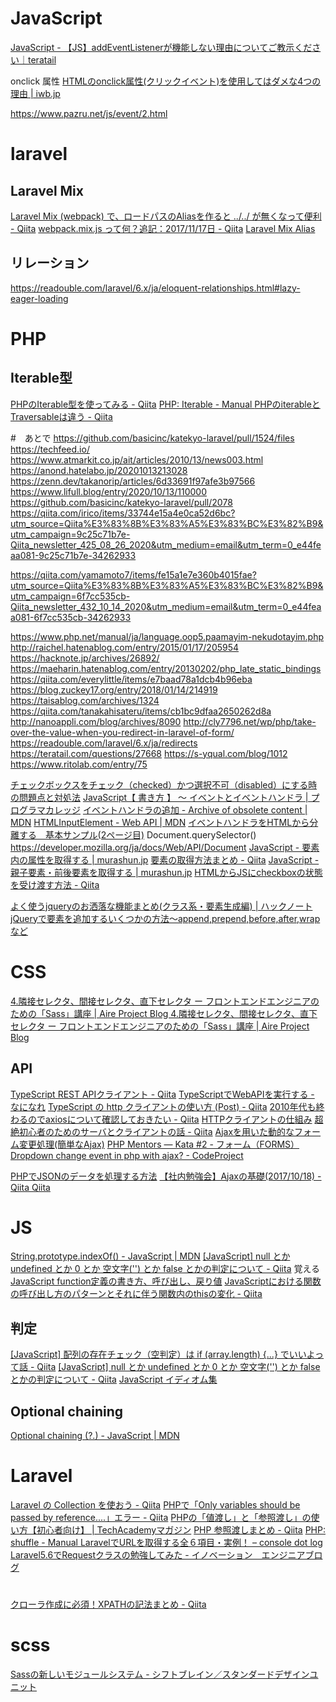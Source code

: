 # JavaScript
[JavaScript - 【JS】addEventListenerが機能しない理由についてご教示ください｜teratail](https://teratail.com/questions/24714)

onclick 属性
[HTMLのonclick属性(クリックイベント)を使用してはダメな4つの理由 | iwb.jp](https://iwb.jp/javascript-html-onclick-attribute-dont-use/)

https://www.pazru.net/js/event/2.html


# laravel
## Laravel Mix
[Laravel Mix (webpack) で、ロードパスのAliasを作ると ../../ が無くなって便利 - Qiita](https://qiita.com/acro5piano/items/460743e5d0db4f0ab2f0)
[webpack.mix.js って何？追記：2017/11/17日 - Qiita](https://qiita.com/masash49/items/fb64805fcebd68f3b19f)
[Laravel Mix Alias](https://laravel-news.com/laravel-mix-alias)

## リレーション
https://readouble.com/laravel/6.x/ja/eloquent-relationships.html#lazy-eager-loading

# PHP
## Iterable型
[PHPのIterable型を使ってみる - Qiita](https://qiita.com/tatsuo-iriyama/items/08bcbb57e57ce53ac2d8)
[PHP: Iterable - Manual ](https://www.php.net/manual/ja/language.types.iterable.php)
[PHPのiterableとTraversableは違う - Qiita](https://qiita.com/suin/items/3d52c8cf41636a1d8641)


#　あとで
https://github.com/basicinc/katekyo-laravel/pull/1524/files
https://techfeed.io/
https://www.atmarkit.co.jp/ait/articles/2010/13/news003.html
https://anond.hatelabo.jp/20201013213028
https://zenn.dev/takanorip/articles/6d33691f97afe3b97566
https://www.lifull.blog/entry/2020/10/13/110000
https://github.com/basicinc/katekyo-laravel/pull/2078
https://qiita.com/irico/items/33744e15a4e0ca52d6bc?utm_source=Qiita%E3%83%8B%E3%83%A5%E3%83%BC%E3%82%B9&utm_campaign=9c25c71b7e-Qiita_newsletter_425_08_26_2020&utm_medium=email&utm_term=0_e44feaa081-9c25c71b7e-34262933

https://qiita.com/yamamoto7/items/fe15a1e7e360b4015fae?utm_source=Qiita%E3%83%8B%E3%83%A5%E3%83%BC%E3%82%B9&utm_campaign=6f7cc535cb-Qiita_newsletter_432_10_14_2020&utm_medium=email&utm_term=0_e44feaa081-6f7cc535cb-34262933

https://www.php.net/manual/ja/language.oop5.paamayim-nekudotayim.php
http://raichel.hatenablog.com/entry/2015/01/17/205954
https://hacknote.jp/archives/26892/
https://maeharin.hatenablog.com/entry/20130202/php_late_static_bindings
https://qiita.com/everylittle/items/e7baad78a1dcb4b96eba
https://blog.zuckey17.org/entry/2018/01/14/214919
https://taisablog.com/archives/1324
https://qiita.com/tanakahisateru/items/cb1bc9dfaa2650262d8a
http://nanoappli.com/blog/archives/8090
http://cly7796.net/wp/php/take-over-the-value-when-you-redirect-in-laravel-of-form/
https://readouble.com/laravel/6.x/ja/redirects
https://teratail.com/questions/27668
https://s-yqual.com/blog/1012
https://www.ritolab.com/entry/75


[チェックボックスをチェック（checked）かつ選択不可（disabled）にする時の問題点と対処法](https://untrace.co.jp/blog/rb-disabled-checked/)
[JavaScript【 書き方 】 ～ イベントとイベントハンドラ | プログラマカレッジ](https://programmercollege.jp/column/6280/#section400)
[イベントハンドラの追加 - Archive of obsolete content | MDN](https://developer.mozilla.org/ja/docs/Archive/Mozilla/XUL/Tutorial/Adding_Event_Handlers)
[](https://developer.mozilla.org/ja/docs/Web/HTML/Element/input/checkboxhttps://developer.mozilla.org/ja/docs/Web/HTML/Element/input/checkbox)
[HTMLInputElement - Web API | MDN](https://developer.mozilla.org/ja/docs/Web/API/HTMLInputElement#Browser_compatibility)
[イベントハンドラをHTMLから分離する　基本サンプル(2ページ目)](https://allabout.co.jp/gm/gc/24092/2/)
Document.querySelector()
https://developer.mozilla.org/ja/docs/Web/API/Document
[JavaScript - 要素内の属性を取得する | murashun.jp](https://murashun.jp/blog/20191110-65.html)
[要素の取得方法まとめ - Qiita](https://qiita.com/amamamaou/items/25e8b4e1b41c8d3211f4#nodelist-%E3%81%AE%E7%89%B9%E5%BE%B4)
[JavaScript - 親子要素・前後要素を取得する | murashun.jp](https://murashun.jp/blog/20191110-58.html#chapter-1)
[HTMLからJSにcheckboxの状態を受け渡す方法 - Qiita](https://qiita.com/ameoji/items/a09cf9826cb35e917370)

[よく使うjqueryのお洒落な機能まとめ(クラス系・要素生成編) | ハックノート](https://hacknote.jp/archives/16421/)
[jQueryで要素を追加するいくつかの方法〜append,prepend,before,after,wrapなど](https://www.flatflag.nir87.com/append-1159#DOM)


# CSS
[4.隣接セレクタ、間接セレクタ、直下セレクタ ー フロントエンドエンジニアのための「Sass」講座 | Aire Project Blog 4.隣接セレクタ、間接セレクタ、直下セレクタ ー フロントエンドエンジニアのための「Sass」講座 | Aire Project Blog](http://blog.aire-project.com/articles/541)


## API
[TypeScript REST APIクライアント - Qiita](https://qiita.com/unhurried/items/7b74f7d3c43545dadd2b)
[TypeScriptでWebAPIを実行する - なになれ](https://hi1280.hatenablog.com/entry/2018/12/05/201004)
[TypeScript の http クライアントの使い方 (Post) - Qiita](https://qiita.com/ekzemplaro/items/74dea94b19aa6e4ca561)
[2010年代も終わるのでaxiosについて確認しておきたい - Qiita](https://qiita.com/Ryusou/items/8b7d239819e3a3874638)
[HTTPクライアントの仕組み](http://www7a.biglobe.ne.jp/~tsuneoka/cgitech/3.html)
[超絶初心者のためのサーバとクライアントの話 - Qiita](https://qiita.com/shuntaro_tamura/items/ae55b99deb9e2a170754)
[Ajaxを用いた動的なフォーム変更処理(簡単なAjax)](https://www.marguerite.jp/Nihongo/WWW/DHTML/Ajax/DynamicForm.html#PREPARE-EX)
[PHP Mentors — Kata #2 - フォーム（FORMS）](https://phpmentors.jp/post/45725809750/kata-2-%E3%83%95%E3%82%A9%E3%83%BC%E3%83%A0forms)
[Dropdown change event in php with ajax? - CodeProject](https://www.codeproject.com/Questions/695748/Dropdown-change-event-in-php-with-ajax)


[PHPでJSONのデータを処理する方法](https://syncer.jp/how-to-use-json)
[【社内勉強会】Ajaxの基礎(2017/10/18) - Qiita Qiita](https://qiita.com/yuji38kwmt/items/b7cfc028207e7d252d17#json%E3%81%A8xml%E3%81%AE%E6%AF%94%E8%BC%83%E4%BD%9C%E6%88%90%E4%B8%AD)

# JS
[String.prototype.indexOf() - JavaScript | MDN](https://developer.mozilla.org/ja/docs/Web/JavaScript/Reference/Global_Objects/String/indexOf)
[[JavaScript] null とか undefined とか 0 とか 空文字(&#39;&#39;) とか false とかの判定について - Qiita](https://qiita.com/phi/items/723aa59851b0716a87e3)
覚える
[JavaScript function定義の書き方、呼び出し、戻り値](http://itref.fc2web.com/javascript/function.html)
[JavaScriptにおける関数の呼び出し方のパターンとそれに伴う関数内のthisの変化 - Qiita](https://qiita.com/DenverIA/items/d95364b79c5b58838ea3)
## 判定
[[JavaScript] 配列の存在チェック（空判定）は if (array.length) {...} でいいよって話 - Qiita](https://qiita.com/kozzzz/items/42108bc96b3a0e7c53d5#comments)
[[JavaScript] null とか undefined とか 0 とか 空文字(&#39;&#39;) とか false とかの判定について - Qiita](https://qiita.com/phi/items/723aa59851b0716a87e3)
[JavaScript イディオム集](http://nmi.jp/archives/488)


## Optional chaining
[Optional chaining (?.) - JavaScript | MDN](https://developer.mozilla.org/ja/docs/Web/JavaScript/Reference/Operators/Optional_chaining)


# Laravel
[Laravel の Collection を使おう - Qiita](https://qiita.com/mikakane/items/76ae73990bf1ece9e7ae)
[PHPで「Only variables should be passed by reference....」エラー - Qiita](https://qiita.com/saekis/items/679bd681e4ccb18afb53)
[PHPの「値渡し」と「参照渡し」の使い方【初心者向け】 | TechAcademyマガジン](https://techacademy.jp/magazine/19669)
[PHP 参照渡しまとめ - Qiita](https://qiita.com/A-Kira/items/749de2c83dfd07feb3b3)
[PHP: shuffle - Manual ](https://www.php.net/manual/ja/function.shuffle.php)
[LaravelでURLを取得する全６項目・実例！ &#8211; console dot log](https://blog.capilano-fw.com/?p=2537#URL_url)
[Laravel5.6でRequestクラスの勉強してみた - イノベーション　エンジニアブログ](http://tech.innovation.co.jp/2018/06/24/Laravel56-Request.html)


#
[クローラ作成に必須！XPATHの記法まとめ - Qiita](https://qiita.com/rllllho/items/cb1187cec0fb17fc650a)

# scss
[Sassの新しいモジュールシステム - シフトブレイン／スタンダードデザインユニット](https://standard.shiftbrain.com/blog/sass-new-mudule-system)
